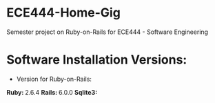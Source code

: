 # ECE444-Home-Gig
Semester project on Ruby-on-Rails for ECE444 - Software Engineering

# Software Installation Versions:

* Version for Ruby-on-Rails:

<b> Ruby: </b> 2.6.4 
<b> Rails: </b> 6.0.0
<b> Sqlite3: </b>  

